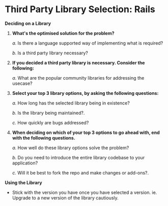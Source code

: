 Third Party Library Selection: Rails
======

__Deciding on a Library__
1. **What's the optimised solution for the problem?**

    *a.* Is there a language supported way of implementing what is required?

    *b.* Is a third party library necessary?

2. **If you decided a third party library is necessary. Consider the following:**

    *a.* What are the popular community libraries for addressing the usecase?

3. **Select your top 3 library options, by asking the following questions:**

    *a.* How long has the selected library being in existence?

    *b.* Is the library being maintained?.

    *c.* How quickly are bugs addressed?

4. **When deciding on which of your top 3 options to go ahead with, end with the following
    questions.**

      *a.* How well do these library options solve the problem?

      *b.* Do you need to introduce the entire library codebase to your application?

      *c.*  Will it be best to fork the repo and make changes or add-ons?.

__Using the Library__
* Stick with the version you have once you have selected a version.
  ie. Upgrade to a new version of the library cautiously.
